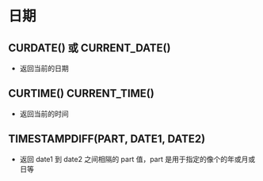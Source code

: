 # 日期

## CURDATE() 或 CURRENT_DATE()

+ 返回当前的日期

## CURTIME() CURRENT_TIME()

+ 返回当前的时间

## TIMESTAMPDIFF(PART, DATE1, DATE2)

+ 返回 date1 到 date2 之间相隔的 part 值，part 是用于指定的像个的年或月或日等
